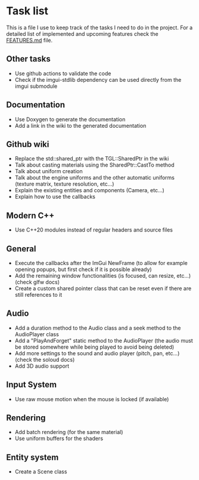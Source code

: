 # Task list

This is a file I use to keep track of the tasks I need to do in the project.
For a detailed list of implemented and upcoming features check the [FEATURES.md](FEATURES.md) file.

## Other tasks

- Use github actions to validate the code
- Check if the imgui-stdlib dependency can be used directly from the imgui submodule

## Documentation

- Use Doxygen to generate the documentation
- Add a link in the wiki to the generated documentation

## Github wiki

- Replace the std::shared_ptr with the TGL::SharedPtr in the wiki
- Talk about casting materials using the SharedPtr::CastTo method
- Talk about uniform creation
- Talk about the engine uniforms and the other automatic uniforms (texture matrix, texture resolution, etc...)
- Explain the existing entities and components (Camera, etc...)
- Explain how to use the callbacks

## Modern C++

- Use C++20 modules instead of regular headers and source files

## General

- Execute the callbacks after the ImGui NewFrame (to allow for example opening popups, but first check if it is possible already)
- Add the remaining window functionalities (is focused, can resize, etc...) (check glfw docs)
- Create a custom shared pointer class that can be reset even if there are still references to it

## Audio

- Add a duration method to the Audio class and a seek method to the AudioPlayer class
- Add a "PlayAndForget" static method to the AudioPlayer (the audio must be stored somewhere while being played to avoid being deleted)
- Add more settings to the sound and audio player (pitch, pan, etc...) (check the soloud docs)
- Add 3D audio support

## Input System

- Use raw mouse motion when the mouse is locked (if available)

## Rendering

- Add batch rendering (for the same material)
- Use uniform buffers for the shaders

## Entity system

- Create a Scene class
